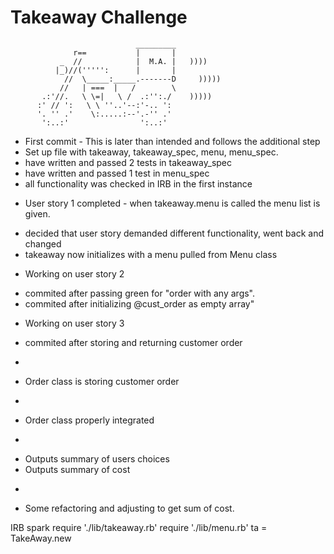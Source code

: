 Takeaway Challenge
==================
```
                            _________
              r==           |       |
           _  //            |  M.A. |   ))))
          |_)//(''''':      |       |
            //  \_____:_____.-------D     )))))
           //   | ===  |   /        \
       .:'//.   \ \=|   \ /  .:'':./    )))))
      :' // ':   \ \ ''..'--:'-.. ':
      '. '' .'    \:.....:--'.-'' .'
       ':..:'                ':..:'

 ```

 * First commit - This is later than intended and follows the additional step
  * Set up file with takeaway, takeaway_spec, menu, menu_spec.
  * have written and passed 2 tests in takeaway_spec
  * have written and passed 1 test in menu_spec
  * all functionality was checked in IRB in the first instance

  - User story 1 completed - when takeaway.menu is called the menu list is given.

  * decided that user story demanded different functionality, went back and changed
  * takeaway now initializes with a menu pulled from Menu class

  - Working on user story 2

  * commited after passing green for "order with any args".
  * commited after initializing @cust_order as empty array"

  - Working on user story 3

  * commited after storing and returning customer order
  -
  * Order class is storing customer order
  -
  * Order class properly integrated

  -
  * Outputs summary of users choices
  * Outputs summary of cost

  -
  * Some refactoring and adjusting to get sum of cost.

IRB spark
require './lib/takeaway.rb'
require './lib/menu.rb'
ta = TakeAway.new
